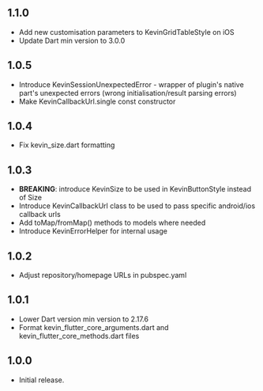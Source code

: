 ## 1.1.0

* Add new customisation parameters to KevinGridTableStyle on iOS
* Update Dart min version to 3.0.0

## 1.0.5

* Introduce KevinSessionUnexpectedError - wrapper of plugin's native part's unexpected errors (wrong
  initialisation/result parsing errors)
* Make KevinCallbackUrl.single const constructor

## 1.0.4

* Fix kevin_size.dart formatting

## 1.0.3

* **BREAKING**: introduce KevinSize to be used in KevinButtonStyle instead of Size
* Introduce KevinCallbackUrl class to be used to pass specific android/ios callback urls
* Add toMap/fromMap() methods to models where needed
* Introduce KevinErrorHelper for internal usage

## 1.0.2

* Adjust repository/homepage URLs in pubspec.yaml

## 1.0.1

* Lower Dart version min version to 2.17.6
* Format kevin_flutter_core_arguments.dart and kevin_flutter_core_methods.dart files

## 1.0.0

* Initial release.